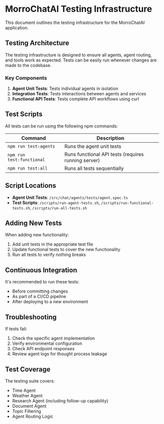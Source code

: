 # MorroChatAI Testing Infrastructure

This document outlines the testing infrastructure for the MorroChatAI application.

## Testing Architecture

The testing infrastructure is designed to ensure all agents, agent routing, and tools work as expected. Tests can be easily run whenever changes are made to the codebase.

### Key Components

1. **Agent Unit Tests**: Tests individual agents in isolation
2. **Integration Tests**: Tests interactions between agents and services
3. **Functional API Tests**: Tests complete API workflows using curl

## Test Scripts

All tests can be run using the following npm commands:

| Command | Description |
|---------|-------------|
| `npm run test:agents` | Runs the agent unit tests |
| `npm run test:functional` | Runs functional API tests (requires running server) |
| `npm run test:all` | Runs all tests sequentially |

## Script Locations

- **Agent Unit Tests**: `/src/chat/agents/tests/agent.spec.ts`
- **Test Scripts**: `/scripts/run-agent-tests.sh`, `/scripts/run-functional-tests.sh`, `/scripts/run-all-tests.sh`

## Adding New Tests

When adding new functionality:

1. Add unit tests in the appropriate test file
2. Update functional tests to cover the new functionality
3. Run all tests to verify nothing breaks

## Continuous Integration

It's recommended to run these tests:
- Before committing changes
- As part of a CI/CD pipeline
- After deploying to a new environment

## Troubleshooting

If tests fail:
1. Check the specific agent implementation
2. Verify environmental configuration
3. Check API endpoint responses
4. Review agent logs for thought process leakage

## Test Coverage

The testing suite covers:
- Time Agent
- Weather Agent
- Research Agent (including follow-up capability)
- Document Agent
- Topic Filtering
- Agent Routing Logic

